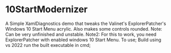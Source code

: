 # 10StartModernizer
A Simple XamlDiagnostics demo that tweaks the Valinet's ExplorerPatcher's Windows 10 Start Menu acrylic. Also makes some controls rounded.
Note: Can be very unfinished and unstable.
Note2: For this to work, you need ExplorerPatcher with enabled windows 10 Start Menu.
To use;
Build using vs 2022
run the built executable in cmd;


